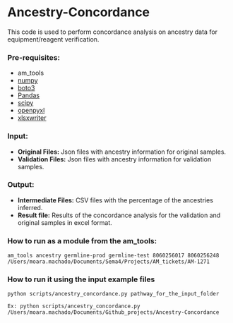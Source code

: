 # Ancestry-Concordance
This code is used to perform concordance analysis on ancestry data for equipment/reagent verification.

### Pre-requisites:
* am_tools
* [numpy](https://numpy.org/)
* [boto3](https://boto3.amazonaws.com/v1/documentation/api/latest/index.html)
* [Pandas](https://pandas.pydata.org/)
* [scipy](https://scipy.org/)
* [openpyxl](https://openpyxl.readthedocs.io/en/stable/)
* [xlsxwriter](https://xlsxwriter.readthedocs.io/)

### Input:
* **Original Files:** Json files with ancestry information for original samples.
* **Validation Files:** Json files with ancestry information for validation samples.

### Output:
* **Intermediate Files:** CSV files with the percentage of the ancestries inferred.
* **Result file:** Results of the concordance analysis for the validation and original samples in excel format.

### How to run as a module from the am_tools:
```
am_tools ancestry germline-prod germline-test 8060256017 8060256248 /Users/moara.machado/Documents/Sema4/Projects/AM_tickets/AM-1271

```

### How to run it using the input example files
```
python scripts/ancestry_concordance.py pathway_for_the_input_folder

Ex: python scripts/ancestry_concordance.py /Users/moara.machado/Documents/Github_projects/Ancestry-Concordance
```
